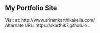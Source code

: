 <h2>My Portfolio Site</h2>
Visit at: http://www.sriramkarthikakella.com/ <br>
Alternate URL: https://skarthik7.github.io
..
